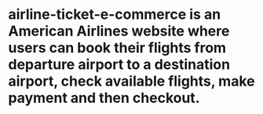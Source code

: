 # airline-ticket-e-commerce is an American Airlines website where users can book their flights from departure airport to a destination airport, check available flights, make payment and then checkout.
